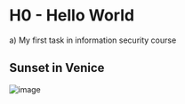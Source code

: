 # H0 - Hello World
a) My first task in information security course

## Sunset in Venice
![image](https://github.com/eleonorabiolo/InformationSecurity/assets/71267403/64011f53-bff8-4014-bf61-de7c5046d313)

